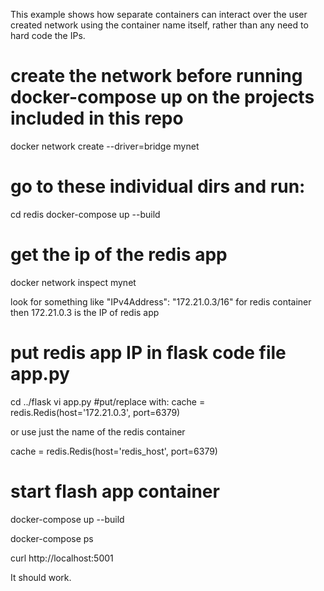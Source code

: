 This example shows how separate containers can interact over the user created network using the container name itself, rather than any need to hard code the IPs.

# create the network before running docker-compose up on the projects included in this repo
docker network create --driver=bridge mynet

# go to these individual dirs and run:
cd redis
docker-compose up --build

# get the ip of the redis app
docker network inspect mynet

look for something like "IPv4Address": "172.21.0.3/16" for redis container
then 172.21.0.3 is the IP of redis app

# put redis app IP in flask code file app.py
cd ../flask
vi app.py
#put/replace with:
cache = redis.Redis(host='172.21.0.3', port=6379)

or use just the name of the redis container

cache = redis.Redis(host='redis_host', port=6379)

# start flash app container
docker-compose up --build

docker-compose ps

curl http://localhost:5001

It should work.

